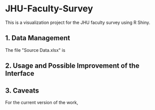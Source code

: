 # JHU-Faculty-Survey
This is a visualization project for the JHU faculty survey using R Shiny.

## 1. Data Management

The file "Source Data.xlsx" is 

## 2. Usage and Possible Improvement of the Interface

## 3. Caveats

For the current version of the work, 

